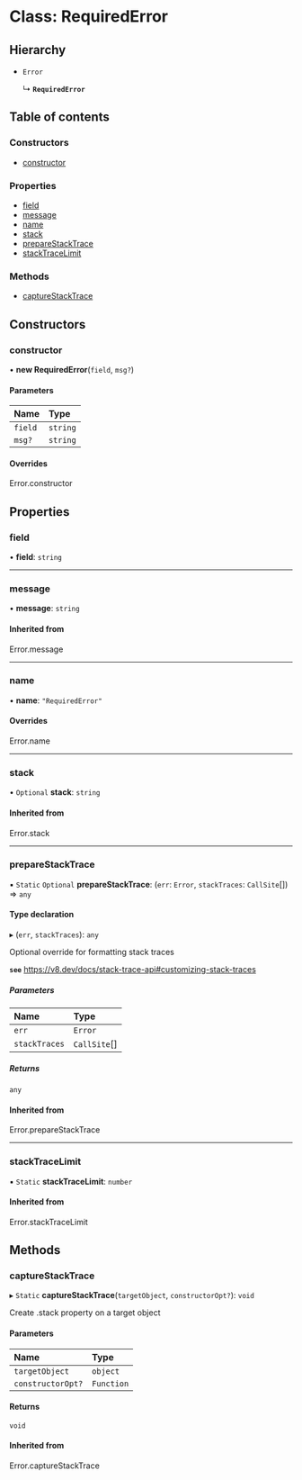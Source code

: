 # Class: RequiredError

## Hierarchy

- `Error`

  ↳ **`RequiredError`**

## Table of contents

### Constructors

- [constructor](RequiredError.md#constructor)

### Properties

- [field](RequiredError.md#field)
- [message](RequiredError.md#message)
- [name](RequiredError.md#name)
- [stack](RequiredError.md#stack)
- [prepareStackTrace](RequiredError.md#preparestacktrace)
- [stackTraceLimit](RequiredError.md#stacktracelimit)

### Methods

- [captureStackTrace](RequiredError.md#capturestacktrace)

## Constructors

### <a id="constructor" name="constructor"></a> constructor

• **new RequiredError**(`field`, `msg?`)

#### Parameters

| Name | Type |
| :------ | :------ |
| `field` | `string` |
| `msg?` | `string` |

#### Overrides

Error.constructor

## Properties

### <a id="field" name="field"></a> field

• **field**: `string`

___

### <a id="message" name="message"></a> message

• **message**: `string`

#### Inherited from

Error.message

___

### <a id="name" name="name"></a> name

• **name**: ``"RequiredError"``

#### Overrides

Error.name

___

### <a id="stack" name="stack"></a> stack

• `Optional` **stack**: `string`

#### Inherited from

Error.stack

___

### <a id="preparestacktrace" name="preparestacktrace"></a> prepareStackTrace

▪ `Static` `Optional` **prepareStackTrace**: (`err`: `Error`, `stackTraces`: `CallSite`[]) => `any`

#### Type declaration

▸ (`err`, `stackTraces`): `any`

Optional override for formatting stack traces

**`see`** https://v8.dev/docs/stack-trace-api#customizing-stack-traces

##### Parameters

| Name | Type |
| :------ | :------ |
| `err` | `Error` |
| `stackTraces` | `CallSite`[] |

##### Returns

`any`

#### Inherited from

Error.prepareStackTrace

___

### <a id="stacktracelimit" name="stacktracelimit"></a> stackTraceLimit

▪ `Static` **stackTraceLimit**: `number`

#### Inherited from

Error.stackTraceLimit

## Methods

### <a id="capturestacktrace" name="capturestacktrace"></a> captureStackTrace

▸ `Static` **captureStackTrace**(`targetObject`, `constructorOpt?`): `void`

Create .stack property on a target object

#### Parameters

| Name | Type |
| :------ | :------ |
| `targetObject` | `object` |
| `constructorOpt?` | `Function` |

#### Returns

`void`

#### Inherited from

Error.captureStackTrace
